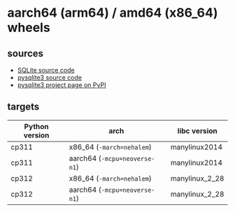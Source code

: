 # aarch64 (arm64) / amd64 (x86\_64) wheels

## sources

* [SQLite source code](https://www.sqlite.org/download.html)
* [pysqlite3 source code](https://github.com/coleifer/pysqlite3/tags)
* [pysqlite3 project page on PyPI](https://pypi.org/project/pysqlite3)

## targets

| Python version | arch                          | libc version     |
| -------------- | ----------------------------- | ---------------- |
| cp311          | x86\_64 (`-march=nehalem`)    | manylinux2014    |
| cp311          | aarch64 (`-mcpu=neoverse-n1`) | manylinux2014    |
| cp312          | x86\_64 (`-march=nehalem`)    | manylinux\_2\_28 |
| cp312          | aarch64 (`-mcpu=neoverse-n1`) | manylinux\_2\_28 |

